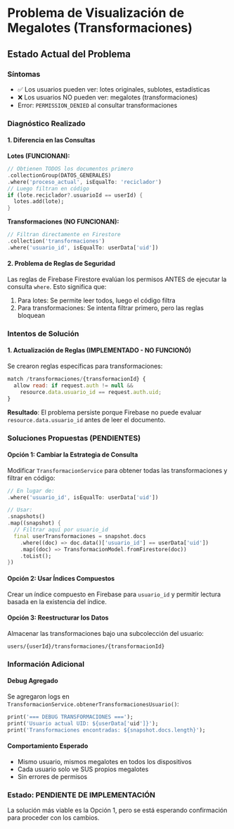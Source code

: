 # Problema de Visualización de Megalotes (Transformaciones)

## Estado Actual del Problema

### Síntomas
- ✅ Los usuarios pueden ver: lotes originales, sublotes, estadísticas
- ❌ Los usuarios NO pueden ver: megalotes (transformaciones)
- Error: `PERMISSION_DENIED` al consultar transformaciones

### Diagnóstico Realizado

#### 1. Diferencia en las Consultas

**Lotes (FUNCIONAN):**
```dart
// Obtienen TODOS los documentos primero
.collectionGroup(DATOS_GENERALES)
.where('proceso_actual', isEqualTo: 'reciclador')
// Luego filtran en código
if (lote.reciclador?.usuarioId == userId) {
  lotes.add(lote);
}
```

**Transformaciones (NO FUNCIONAN):**
```dart
// Filtran directamente en Firestore
.collection('transformaciones')
.where('usuario_id', isEqualTo: userData['uid'])
```

#### 2. Problema de Reglas de Seguridad

Las reglas de Firebase Firestore evalúan los permisos ANTES de ejecutar la consulta `where`. Esto significa que:

1. Para lotes: Se permite leer todos, luego el código filtra
2. Para transformaciones: Se intenta filtrar primero, pero las reglas bloquean

### Intentos de Solución

#### 1. Actualización de Reglas (IMPLEMENTADO - NO FUNCIONÓ)
Se crearon reglas específicas para transformaciones:
```javascript
match /transformaciones/{transformacionId} {
  allow read: if request.auth != null && 
    resource.data.usuario_id == request.auth.uid;
}
```

**Resultado**: El problema persiste porque Firebase no puede evaluar `resource.data.usuario_id` antes de leer el documento.

### Soluciones Propuestas (PENDIENTES)

#### Opción 1: Cambiar la Estrategia de Consulta
Modificar `TransformacionService` para obtener todas las transformaciones y filtrar en código:

```dart
// En lugar de:
.where('usuario_id', isEqualTo: userData['uid'])

// Usar:
.snapshots()
.map((snapshot) {
  // Filtrar aquí por usuario_id
  final userTransformaciones = snapshot.docs
    .where((doc) => doc.data()['usuario_id'] == userData['uid'])
    .map((doc) => TransformacionModel.fromFirestore(doc))
    .toList();
})
```

#### Opción 2: Usar Índices Compuestos
Crear un índice compuesto en Firebase para `usuario_id` y permitir lectura basada en la existencia del índice.

#### Opción 3: Reestructurar los Datos
Almacenar las transformaciones bajo una subcolección del usuario:
```
users/{userId}/transformaciones/{transformacionId}
```

### Información Adicional

#### Debug Agregado
Se agregaron logs en `TransformacionService.obtenerTransformacionesUsuario()`:
```dart
print('=== DEBUG TRANSFORMACIONES ===');
print('Usuario actual UID: ${userData['uid']}');
print('Transformaciones encontradas: ${snapshot.docs.length}');
```

#### Comportamiento Esperado
- Mismo usuario, mismos megalotes en todos los dispositivos
- Cada usuario solo ve SUS propios megalotes
- Sin errores de permisos

### Estado: PENDIENTE DE IMPLEMENTACIÓN

La solución más viable es la Opción 1, pero se está esperando confirmación para proceder con los cambios.